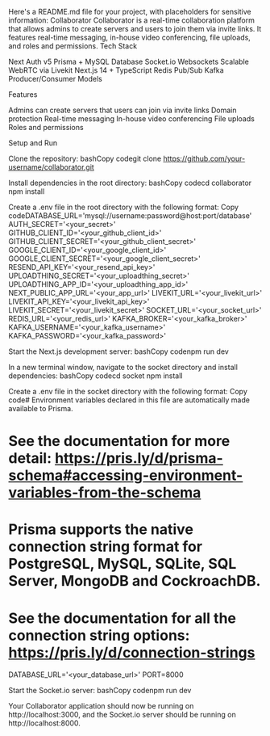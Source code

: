 Here's a README.md file for your project, with placeholders for sensitive information:
Collaborator
Collaborator is a real-time collaboration platform that allows admins to create servers and users to join them via invite links. It features real-time messaging, in-house video conferencing, file uploads, and roles and permissions.
Tech Stack

Next Auth v5
Prisma + MySQL Database
Socket.io Websockets
Scalable WebRTC via Livekit
Next.js 14 + TypeScript
Redis Pub/Sub
Kafka Producer/Consumer Models

Features

Admins can create servers that users can join via invite links
Domain protection
Real-time messaging
In-house video conferencing
File uploads
Roles and permissions

Setup and Run

Clone the repository:
bashCopy codegit clone https://github.com/your-username/collaborator.git

Install dependencies in the root directory:
bashCopy codecd collaborator
npm install

Create a .env file in the root directory with the following format:
Copy codeDATABASE_URL='mysql://username:password@host:port/database'
AUTH_SECRET='<your_secret>'
GITHUB_CLIENT_ID='<your_github_client_id>'
GITHUB_CLIENT_SECRET='<your_github_client_secret>'
GOOGLE_CLIENT_ID='<your_google_client_id>'
GOOGLE_CLIENT_SECRET='<your_google_client_secret>'
RESEND_API_KEY='<your_resend_api_key>'
UPLOADTHING_SECRET='<your_uploadthing_secret>'
UPLOADTHING_APP_ID='<your_uploadthing_app_id>'
NEXT_PUBLIC_APP_URL='<your_app_url>'
LIVEKIT_URL='<your_livekit_url>'
LIVEKIT_API_KEY='<your_livekit_api_key>'
LIVEKIT_SECRET='<your_livekit_secret>'
SOCKET_URL='<your_socket_url>'
REDIS_URL='<your_redis_url>'
KAFKA_BROKER='<your_kafka_broker>'
KAFKA_USERNAME='<your_kafka_username>'
KAFKA_PASSWORD='<your_kafka_password>'

Start the Next.js development server:
bashCopy codenpm run dev

In a new terminal window, navigate to the socket directory and install dependencies:
bashCopy codecd socket
npm install

Create a .env file in the socket directory with the following format:
Copy code# Environment variables declared in this file are automatically made available to Prisma.
# See the documentation for more detail: https://pris.ly/d/prisma-schema#accessing-environment-variables-from-the-schema
# Prisma supports the native connection string format for PostgreSQL, MySQL, SQLite, SQL Server, MongoDB and CockroachDB.
# See the documentation for all the connection string options: https://pris.ly/d/connection-strings
DATABASE_URL='<your_database_url>'
PORT=8000

Start the Socket.io server:
bashCopy codenpm run dev


Your Collaborator application should now be running on http://localhost:3000, and the Socket.io server should be running on http://localhost:8000.
